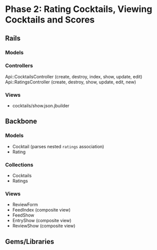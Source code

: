 # Phase 2: Rating Cocktails, Viewing Cocktails and Scores

## Rails
### Models

### Controllers
Api::CocktailsController (create, destroy, index, show, update, edit)
Api::RatingsController (create, destroy, show, update, edit, new)

### Views
* cocktails/show.json.jbuilder

## Backbone
### Models
* Cocktail (parses nested `ratings` association)
* Rating

### Collections
* Cocktails
* Ratings

### Views
* ReviewForm
* FeedIndex (composite view)
* FeedShow 
* EntryShow (composite view)
* ReviewShow (composite view)

## Gems/Libraries
